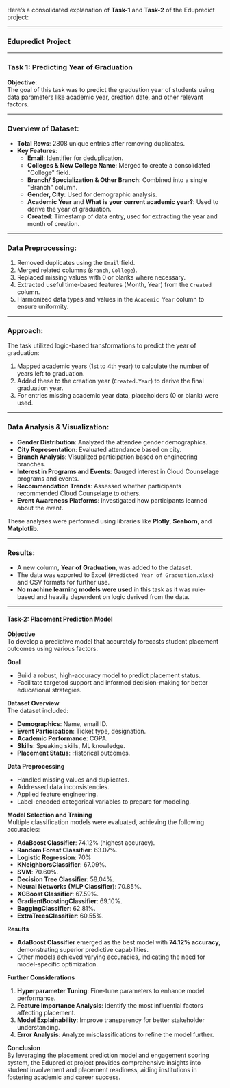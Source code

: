 Here’s a consolidated explanation of **Task-1** and **Task-2** of the Edupredict project:

---

### **Edupredict Project**

---

### **Task 1: Predicting Year of Graduation**
**Objective**:  
The goal of this task was to predict the graduation year of students using data parameters like academic year, creation date, and other relevant factors. 

---

### **Overview of Dataset**:  
- **Total Rows**: 2808 unique entries after removing duplicates.  
- **Key Features**:  
  - **Email**: Identifier for deduplication.  
  - **Colleges & New College Name**: Merged to create a consolidated "College" field.  
  - **Branch/ Specialization & Other Branch**: Combined into a single "Branch" column.  
  - **Gender, City**: Used for demographic analysis.  
  - **Academic Year** and **What is your current academic year?**: Used to derive the year of graduation.  
  - **Created**: Timestamp of data entry, used for extracting the year and month of creation.  

---

### **Data Preprocessing**:
1. Removed duplicates using the `Email` field.  
2. Merged related columns (`Branch`, `College`).  
3. Replaced missing values with 0 or blanks where necessary.  
4. Extracted useful time-based features (Month, Year) from the `Created` column.  
5. Harmonized data types and values in the `Academic Year` column to ensure uniformity.

---

### **Approach**:  
The task utilized logic-based transformations to predict the year of graduation:
1. Mapped academic years (1st to 4th year) to calculate the number of years left to graduation.  
2. Added these to the creation year (`Created.Year`) to derive the final graduation year.  
3. For entries missing academic year data, placeholders (0 or blank) were used.

---

### **Data Analysis & Visualization**:  
- **Gender Distribution**: Analyzed the attendee gender demographics.  
- **City Representation**: Evaluated attendance based on city.  
- **Branch Analysis**: Visualized participation based on engineering branches.  
- **Interest in Programs and Events**: Gauged interest in Cloud Counselage programs and events.  
- **Recommendation Trends**: Assessed whether participants recommended Cloud Counselage to others.  
- **Event Awareness Platforms**: Investigated how participants learned about the event.

These analyses were performed using libraries like **Plotly**, **Seaborn**, and **Matplotlib**.

---

### **Results**:  
- A new column, **Year of Graduation**, was added to the dataset.  
- The data was exported to Excel (`Predicted Year of Graduation.xlsx`) and CSV formats for further use.  
- **No machine learning models were used** in this task as it was rule-based and heavily dependent on logic derived from the data.

---

#### **Task-2: Placement Prediction Model**

**Objective**  
To develop a predictive model that accurately forecasts student placement outcomes using various factors.  

**Goal**  
- Build a robust, high-accuracy model to predict placement status.  
- Facilitate targeted support and informed decision-making for better educational strategies.  

**Dataset Overview**  
The dataset included:  
- **Demographics**: Name, email ID.  
- **Event Participation**: Ticket type, designation.  
- **Academic Performance**: CGPA.  
- **Skills**: Speaking skills, ML knowledge.  
- **Placement Status**: Historical outcomes.  

**Data Preprocessing**  
- Handled missing values and duplicates.  
- Addressed data inconsistencies.  
- Applied feature engineering.  
- Label-encoded categorical variables to prepare for modeling.  

**Model Selection and Training**  
Multiple classification models were evaluated, achieving the following accuracies:  
- **AdaBoost Classifier**: 74.12% (highest accuracy).  
- **Random Forest Classifier**: 63.07%.  
- **Logistic Regression**: 70% 
- **KNeighborsClassifier**: 67.09%.  
- **SVM**: 70.60%.  
- **Decision Tree Classifier**: 58.04%.  
- **Neural Networks (MLP Classifier)**: 70.85%.  
- **XGBoost Classifier**: 67.59%.  
- **GradientBoostingClassifier**: 69.10%.  
- **BaggingClassifier**: 62.81%.  
- **ExtraTreesClassifier**: 60.55%.  

**Results**  
- **AdaBoost Classifier** emerged as the best model with **74.12% accuracy**, demonstrating superior predictive capabilities.  
- Other models achieved varying accuracies, indicating the need for model-specific optimization.  

**Further Considerations**  
1. **Hyperparameter Tuning**: Fine-tune parameters to enhance model performance.  
2. **Feature Importance Analysis**: Identify the most influential factors affecting placement.  
3. **Model Explainability**: Improve transparency for better stakeholder understanding.  
4. **Error Analysis**: Analyze misclassifications to refine the model further.  

**Conclusion**  
By leveraging the placement prediction model and engagement scoring system, the Edupredict project provides comprehensive insights into student involvement and placement readiness, aiding institutions in fostering academic and career success.

